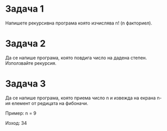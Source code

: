 # Задача 1
Напишете рекурсивна програма която изчислява n! (n факториел).

# Задача 2
Да се напише програма, която повдига число на дадена степен. Използвайте рекурсия.

# Задача 3
Да се напише програма, която приема число n и извежда на екрана n-ия елемент от редицата на фибоначи.

Пример: n = 9

Изход: 34
